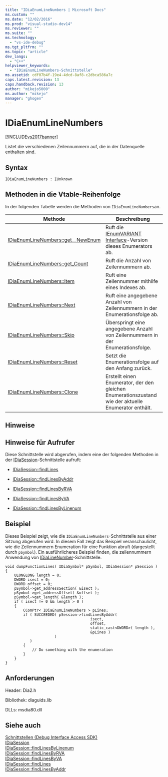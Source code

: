 ```yaml
---
title: "IDiaEnumLineNumbers | Microsoft Docs"
ms.custom: ""
ms.date: "12/02/2016"
ms.prod: "visual-studio-dev14"
ms.reviewer: ""
ms.suite: ""
ms.technology: 
  - "vs-ide-debug"
ms.tgt_pltfrm: ""
ms.topic: "article"
dev_langs: 
  - "C++"
helpviewer_keywords: 
  - "IDiaEnumLineNumbers-Schnittstelle"
ms.assetid: cdf07b4f-19e4-4dcd-8af8-c2dbca586a7c
caps.latest.revision: 13
caps.handback.revision: 13
author: "mikejo5000"
ms.author: "mikejo"
manager: "ghogen"
---
```

# IDiaEnumLineNumbers
[!INCLUDE[vs2017banner](../../code-quality/includes/vs2017banner.md)]

Listet die verschiedenen Zeilennummern auf, die in der Datenquelle enthalten sind.  
  
## Syntax  
  
```  
IDiaEnumLineNumbers : IUnknown  
```  
  
## Methoden in die Vtable\-Reihenfolge  
 In der folgenden Tabelle werden die Methoden von `IDiaEnumLineNumbers`an.  
  
|Methode|Beschreibung|  
|-------------|------------------|  
|[IDiaEnumLineNumbers::get\_\_NewEnum](../../debugger/debug-interface-access/idiaenumlinenumbers-get-newenum.md)|Ruft die [IEnumVARIANT Interface](http://msdn.microsoft.com/de-de/139e3c93-faef-4003-9079-e0e94494db3e)\-Version dieses Enumerators ab.|  
|[IDiaEnumLineNumbers::get\_Count](../../debugger/debug-interface-access/idiaenumlinenumbers-get-count.md)|Ruft die Anzahl von Zeilennummern ab.|  
|[IDiaEnumLineNumbers::Item](../../debugger/debug-interface-access/idiaenumlinenumbers-item.md)|Ruft eine Zeilennummer mithilfe eines Indexes ab.|  
|[IDiaEnumLineNumbers::Next](../../debugger/debug-interface-access/idiaenumlinenumbers-next.md)|Ruft eine angegebene Anzahl von Zeilennummern in der Enumerationsfolge ab.|  
|[IDiaEnumLineNumbers::Skip](../../debugger/debug-interface-access/idiaenumlinenumbers-skip.md)|Überspringt eine angegebene Anzahl von Zeilennummern in der Enumerationsfolge.|  
|[IDiaEnumLineNumbers::Reset](../../debugger/debug-interface-access/idiaenumlinenumbers-reset.md)|Setzt die Enumerationsfolge auf den Anfang zurück.|  
|[IDiaEnumLineNumbers::Clone](../../debugger/debug-interface-access/idiaenumlinenumbers-clone.md)|Erstellt einen Enumerator, der den gleichen Enumerationszustand wie der aktuelle Enumerator enthält.|  
  
## Hinweise  
  
## Hinweise für Aufrufer  
 Diese Schnittstelle wird abgerufen, indem eine der folgenden Methoden in der [IDiaSession](../../debugger/debug-interface-access/idiasession.md)\-Schnittstelle aufruft:  
  
-   [IDiaSession::findLines](../../debugger/debug-interface-access/idiasession-findlines.md)  
  
-   [IDiaSession::findLinesByAddr](../../debugger/debug-interface-access/idiasession-findlinesbyaddr.md)  
  
-   [IDiaSession::findLinesByRVA](../../debugger/debug-interface-access/idiasession-findlinesbyrva.md)  
  
-   [IDiaSession::findLinesByVA](../../debugger/debug-interface-access/idiasession-findlinesbyva.md)  
  
-   [IDiaSession::findLinesByLinenum](../../debugger/debug-interface-access/idiasession-findlinesbylinenum.md)  
  
## Beispiel  
 Dieses Beispiel zeigt, wie die `IDiaEnumLineNumbers`\-Schnittstelle aus einer Sitzung abgerufen wird.  In diesem Fall zeigt das Beispiel veranschaulicht, wie die Zeilennummern Enumeration für eine Funktion abruft \(dargestellt durch `pSymbol`\).  Ein ausführlicheres Beispiel finden, die zeilennummern Anwendung von [IDiaLineNumber](../../debugger/debug-interface-access/idialinenumber.md)\-Schnittstelle.  
  
```cpp#  
void dumpFunctionLines( IDiaSymbol* pSymbol, IDiaSession* pSession )  
{  
    ULONGLONG length = 0;  
    DWORD isect = 0;  
    DWORD offset = 0;  
    pSymbol->get_addressSection( &isect );  
    pSymbol->get_addressOffset( &offset );  
    pSymbol->get_length( &length );  
    if ( isect != 0 && length > 0 )  
    {  
        CComPtr< IDiaEnumLineNumbers > pLines;  
        if ( SUCCEEDED( pSession->findLinesByAddr(  
                                      isect,  
                                      offset,  
                                      static_cast<DWORD>( length ),  
                                      &pLines )  
                      )  
           )  
        {  
            // Do something with the enumeration  
        }  
    }  
}  
```  
  
## Anforderungen  
 Header: Dia2.h  
  
 Bibliothek: diaguids.lib  
  
 DLLs: msdia80.dll  
  
## Siehe auch  
 [Schnittstellen \(Debug Interface Access SDK\)](../../debugger/debug-interface-access/interfaces-debug-interface-access-sdk.md)   
 [IDiaSession](../../debugger/debug-interface-access/idiasession.md)   
 [IDiaSession::findLinesByLinenum](../../debugger/debug-interface-access/idiasession-findlinesbylinenum.md)   
 [IDiaSession::findLinesByRVA](../../debugger/debug-interface-access/idiasession-findlinesbyrva.md)   
 [IDiaSession::findLinesByVA](../../debugger/debug-interface-access/idiasession-findlinesbyva.md)   
 [IDiaSession::findLines](../../debugger/debug-interface-access/idiasession-findlines.md)   
 [IDiaSession::findLinesByAddr](../../debugger/debug-interface-access/idiasession-findlinesbyaddr.md)
